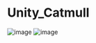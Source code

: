 # Unity_Catmull



![image](https://github.com/krituP/Unity_Catmull/assets/97763425/b51790dd-b881-42e7-8b11-81c34056dbb4)
![image](https://github.com/krituP/Unity_Catmull/assets/97763425/ee89305a-a8b6-450a-b050-ca84d94c0daf)

